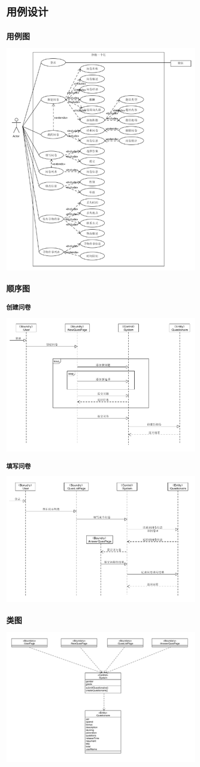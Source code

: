 # 用例设计

## 用例图

![](../../Requirement_specification/Requirement_image/Usecase_diagram.png)

## 顺序图

### 创建问卷

![](Usecase_image/ECB_sequence2.png)

### 填写问卷

![](Usecase_image/ECB_sequence1.png)

## 类图

![](Usecase_image/ECB_class.png)
